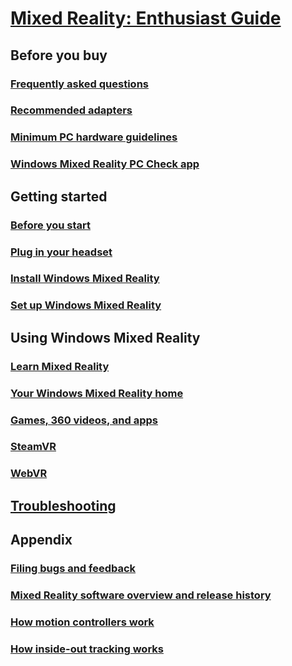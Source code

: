 # [Mixed Reality: Enthusiast Guide](index.md)

## Before you buy
### [Frequently asked questions](before-you-buy-faqs.md)
### [Recommended adapters](recommended-adapters-for-windows-mixed-reality-capable-pcs.md)
### [Minimum PC hardware guidelines](windows-mixed-reality-minimum-pc-hardware-compatibility-guidelines.md)
### [Windows Mixed Reality PC Check app](windows-mixed-reality-pc-check-app.md)

## Getting started
### [Before you start](before-you-start.md)
### [Plug in your headset](plug-in-your-headset.md)
### [Install Windows Mixed Reality](install-windows-mixed-reality.md)
### [Set up Windows Mixed Reality](set-up-windows-mixed-reality.md)

## Using Windows Mixed Reality
### [Learn Mixed Reality](learn-mixed-reality.md)
### [Your Windows Mixed Reality home](your-mixed-reality-home.md)
### [Games, 360 videos, and apps](using-games-and-apps-in-windows-mixed-reality.md)
### [SteamVR](using-steamvr-with-windows-mixed-reality.md)
### [WebVR](webvr.md)

## [Troubleshooting](troubleshooting-windows-mixed-reality.md)

## Appendix
### [Filing bugs and feedback](filing-feedback.md)
### [Mixed Reality software overview and release history](mixed-reality-software.md)
### [How motion controllers work](motion-controllers.md)
### [How inside-out tracking works](tracking-system.md)
